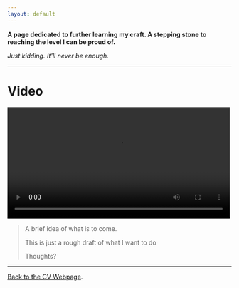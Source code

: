 ```yaml
---
layout: default
---
```


**A page dedicated to further learning my craft. A stepping stone to reaching the level I can be proud of.**

_Just kidding. It'll never be enough._


---


# Video
<video width="500" controls>
  <source src="https://github.com/KingKai025/praiseking/raw/refs/heads/main/Gif2.mp4" type="video/mp4">
  <source src="https://github.com/KingKai025/praiseking/raw/refs/heads/main/Gif2.webm" type="video/webm">
  Your browser does not support the video tag.
</video>



> A brief idea of what is to come.
>
> This is just a rough draft of what I want to do
>
> Thoughts?



* * *



[Back to the CV Webpage](./another-page.html).
